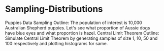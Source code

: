 # Sampling-Distributions
Puppies Data Sampling Outline: The population of interest is 10,000 Australian Shepherd puppies. Let's see what proportion of Aussie dogs have blue eyes and what proportion is hazel. Central Limit Theorem Outline: Simulate Central Limit Theorem by generating samples of size 1, 10, 50 and 100 respectively and plotting histograms for same.
